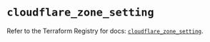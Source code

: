 # `cloudflare_zone_setting`

Refer to the Terraform Registry for docs: [`cloudflare_zone_setting`](https://registry.terraform.io/providers/cloudflare/cloudflare/5.10.1/docs/resources/zone_setting).
